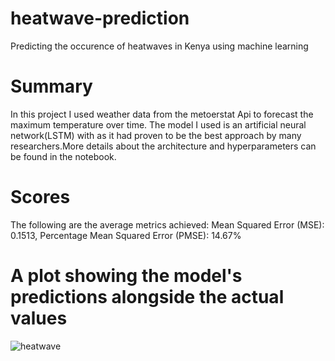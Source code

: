 # heatwave-prediction
Predicting the occurence of heatwaves in Kenya using machine learning

# Summary

In this project I used weather data from the metoerstat Api to forecast the maximum temperature over time. The model I used is an artificial neural network(LSTM) with as it had proven to be the best approach by many researchers.More details about the architecture and hyperparameters can be found in the notebook. 

# Scores

The following are the average metrics achieved:  Mean Squared Error (MSE): 0.1513, Percentage Mean Squared Error (PMSE): 14.67%

# A plot showing the model's predictions alongside the actual values
![heatwave](https://github.com/freddyjaoko/heatwave-prediction/assets/117746655/a066011b-51c3-46de-8be0-26c9937d9a07)
